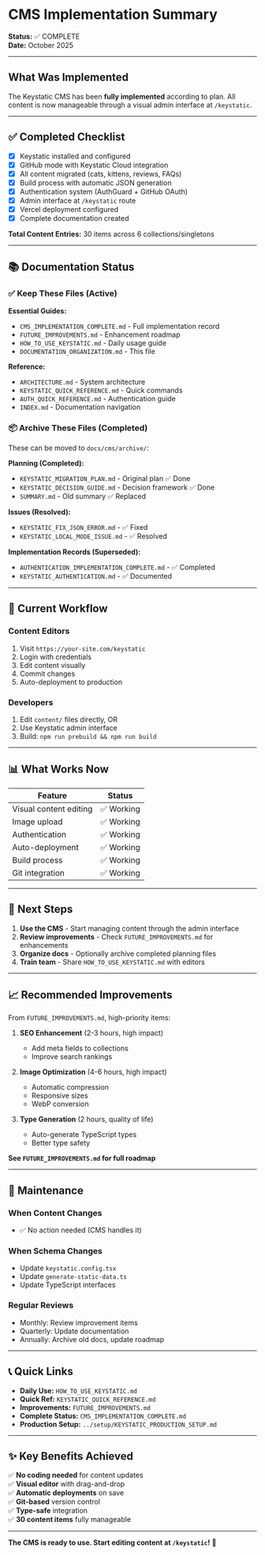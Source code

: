 # CMS Implementation Summary

**Status:** ✅ COMPLETE  
**Date:** October 2025

---

## What Was Implemented

The Keystatic CMS has been **fully implemented** according to plan. All content is now manageable through a visual admin interface at `/keystatic`.

---

## ✅ Completed Checklist

- [x] Keystatic installed and configured
- [x] GitHub mode with Keystatic Cloud integration
- [x] All content migrated (cats, kittens, reviews, FAQs)
- [x] Build process with automatic JSON generation
- [x] Authentication system (AuthGuard + GitHub OAuth)
- [x] Admin interface at `/keystatic` route
- [x] Vercel deployment configured
- [x] Complete documentation created

**Total Content Entries:** 30 items across 6 collections/singletons

---

## 📚 Documentation Status

### ✅ Keep These Files (Active)

**Essential Guides:**
- `CMS_IMPLEMENTATION_COMPLETE.md` - Full implementation record
- `FUTURE_IMPROVEMENTS.md` - Enhancement roadmap
- `HOW_TO_USE_KEYSTATIC.md` - Daily usage guide
- `DOCUMENTATION_ORGANIZATION.md` - This file

**Reference:**
- `ARCHITECTURE.md` - System architecture
- `KEYSTATIC_QUICK_REFERENCE.md` - Quick commands
- `AUTH_QUICK_REFERENCE.md` - Authentication guide
- `INDEX.md` - Documentation navigation

### 📦 Archive These Files (Completed)

These can be moved to `docs/cms/archive/`:

**Planning (Completed):**
- `KEYSTATIC_MIGRATION_PLAN.md` - Original plan ✅ Done
- `KEYSTATIC_DECISION_GUIDE.md` - Decision framework ✅ Done
- `SUMMARY.md` - Old summary ✅ Replaced

**Issues (Resolved):**
- `KEYSTATIC_FIX_JSON_ERROR.md` - ✅ Fixed
- `KEYSTATIC_LOCAL_MODE_ISSUE.md` - ✅ Resolved

**Implementation Records (Superseded):**
- `AUTHENTICATION_IMPLEMENTATION_COMPLETE.md` - ✅ Completed
- `KEYSTATIC_AUTHENTICATION.md` - ✅ Documented

---

## 🚀 Current Workflow

### Content Editors
1. Visit `https://your-site.com/keystatic`
2. Login with credentials
3. Edit content visually
4. Commit changes
5. Auto-deployment to production

### Developers
1. Edit `content/` files directly, OR
2. Use Keystatic admin interface
3. Build: `npm run prebuild && npm run build`

---

## 📊 What Works Now

| Feature | Status |
|---------|--------|
| Visual content editing | ✅ Working |
| Image upload | ✅ Working |
| Authentication | ✅ Working |
| Auto-deployment | ✅ Working |
| Build process | ✅ Working |
| Git integration | ✅ Working |

---

## 🎯 Next Steps

1. **Use the CMS** - Start managing content through the admin interface
2. **Review improvements** - Check `FUTURE_IMPROVEMENTS.md` for enhancements
3. **Organize docs** - Optionally archive completed planning files
4. **Train team** - Share `HOW_TO_USE_KEYSTATIC.md` with editors

---

## 📈 Recommended Improvements

From `FUTURE_IMPROVEMENTS.md`, high-priority items:

1. **SEO Enhancement** (2-3 hours, high impact)
   - Add meta fields to collections
   - Improve search rankings

2. **Image Optimization** (4-6 hours, high impact)
   - Automatic compression
   - Responsive sizes
   - WebP conversion

3. **Type Generation** (2 hours, quality of life)
   - Auto-generate TypeScript types
   - Better type safety

**See `FUTURE_IMPROVEMENTS.md` for full roadmap**

---

## 🔄 Maintenance

### When Content Changes
- ✅ No action needed (CMS handles it)

### When Schema Changes
- Update `keystatic.config.tsx`
- Update `generate-static-data.ts`
- Update TypeScript interfaces

### Regular Reviews
- Monthly: Review improvement items
- Quarterly: Update documentation
- Annually: Archive old docs, update roadmap

---

## 📞 Quick Links

- **Daily Use:** `HOW_TO_USE_KEYSTATIC.md`
- **Quick Ref:** `KEYSTATIC_QUICK_REFERENCE.md`
- **Improvements:** `FUTURE_IMPROVEMENTS.md`
- **Complete Status:** `CMS_IMPLEMENTATION_COMPLETE.md`
- **Production Setup:** `../setup/KEYSTATIC_PRODUCTION_SETUP.md`

---

## ✨ Key Benefits Achieved

✅ **No coding needed** for content updates  
✅ **Visual editor** with drag-and-drop  
✅ **Automatic deployments** on save  
✅ **Git-based** version control  
✅ **Type-safe** integration  
✅ **30 content items** fully manageable  

---

**The CMS is ready to use. Start editing content at `/keystatic`!** 🎉
